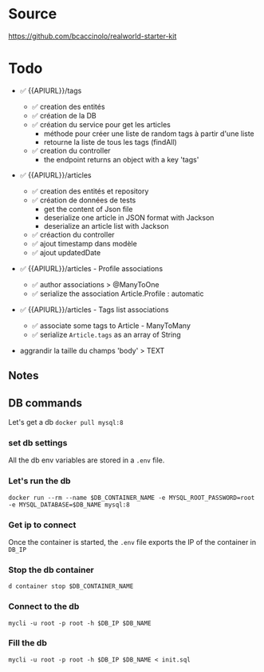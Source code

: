 # Source
https://github.com/bcaccinolo/realworld-starter-kit

# Todo

- ✅ {{APIURL}}/tags
    - ✅ creation des entités 
    - ✅ création de la DB
    - ✅ création du service pour get les articles
        - méthode pour créer une liste de random tags à partir d'une liste
        - retourne la liste de tous les tags (findAll)
    - ✅ creation du controller
        - the endpoint returns an object with a key 'tags'
  
- ✅ {{APIURL}}/articles
    - ✅ creation des entités et repository
    - ✅ création de données de tests
        - get the content of Json file 
        - deserialize one article in JSON format with Jackson
        - deserialize an article list with Jackson
    - ✅ créaction du controller
    - ✅ ajout timestamp dans modèle
    - ✅ ajout updatedDate

- ✅ {{APIURL}}/articles - Profile associations
    - ✅ author associations > @ManyToOne
    - ✅ serialize the association Article.Profile : automatic     

- ✅ {{APIURL}}/articles - Tags list associations
    - ✅ associate some tags to Article - ManyToMany  
    - ✅ serialize `Article.tags` as an array of String

- aggrandir la taille du champs 'body' > TEXT    

## Notes

## DB commands
Let's get a db
`
docker pull mysql:8
`

### set db settings

All the db env variables are stored in a `.env` file.

### Let's run the db
`
docker run --rm --name $DB_CONTAINER_NAME -e MYSQL_ROOT_PASSWORD=root -e MYSQL_DATABASE=$DB_NAME mysql:8
`

### Get ip to connect

Once the container is started, the `.env` file exports the IP of the container in `DB_IP`

### Stop the db container
`
d container stop $DB_CONTAINER_NAME
`

### Connect to the db
`
 mycli -u root -p root -h $DB_IP $DB_NAME
`

### Fill the db 
`
mycli -u root -p root -h $DB_IP $DB_NAME < init.sql
`



